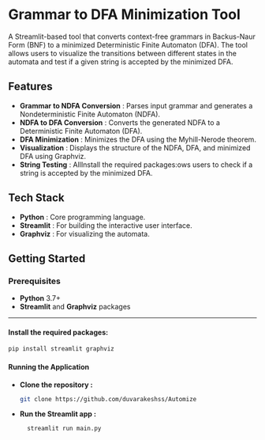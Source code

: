 # Grammar to DFA Minimization Tool

A Streamlit-based tool that converts context-free grammars in Backus-Naur Form (BNF) to a minimized Deterministic Finite Automaton (DFA). The tool allows users to visualize the transitions between different states in the automata and test if a given string is accepted by the minimized DFA.

## Features

* **Grammar to NDFA Conversion** : Parses input grammar and generates a Nondeterministic Finite Automaton (NDFA).
* **NDFA to DFA Conversion** : Converts the generated NDFA to a Deterministic Finite Automaton (DFA).
* **DFA Minimization** : Minimizes the DFA using the Myhill-Nerode theorem.
* **Visualization** : Displays the structure of the NDFA, DFA, and minimized DFA using Graphviz.
* **String Testing** : AllInstall the required packages:ows users to check if a string is accepted by the minimized DFA.

## Tech Stack

* **Python** : Core programming language.
* **Streamlit** : For building the interactive user interface.
* **Graphviz** : For visualizing the automata.

## Getting Started


### Prerequisites

* **Python** 3.7+
* **Streamlit** and **Graphviz** packages

---

#### Install the required packages:

```bash
pip install streamlit graphviz
```
#### Running the Application
* **Clone the repository :**
  ```bash
  git clone https://github.com/duvarakeshss/Automize
  ```
* **Run the Streamlit app :**
  ```bash
    streamlit run main.py
  ```
  
